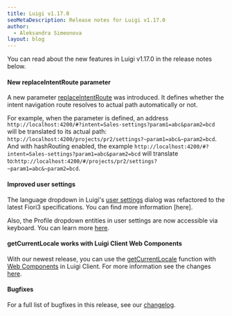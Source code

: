 ```yaml
---
title: Luigi v1.17.0
seoMetaDescription: Release notes for Luigi v1.17.0
author:
  - Aleksandra Simeonova
layout: blog
---
```


You can read about the new features in Luigi v1.17.0 in the release notes below.

<!-- Excerpt -->

#### New replaceIntentRoute parameter

A new parameter [replaceIntentRoute](https://docs.luigi-project.io/docs/navigation-parameters-reference/?section=replaceintentroute) was introduced. It defines whether the intent navigation route resolves to actual path automatically or not.

For example, when the parameter is defined, an address `http://localhost:4200/#?intent=Sales-settings?param1=abc&param2=bcd`
will be translated to its actual path: `http://localhost:4200/projects/pr2/settings?~param1=abc&~param2=bcd`. And with hashRouting enabled, the example `http://localhost:4200/#?intent=Sales-settings?param1=abc&param2=bcd` will translate to:`http://localhost:4200/#/projects/pr2/settings?~param1=abc&~param2=bcd`.

#### Improved user settings

The language dropdown in Luigi's [user settings](https://docs.luigi-project.io/docs/user-settings) dialog was refactored to the latest Fiori3 specifications. You can find more information [here].

Also, the Profile dropdown entities in user settings are now accessible via keyboard. You can learn more [here](https://github.com/SAP/luigi/pull/2256).

#### getCurrentLocale works with Luigi Client Web Components

With our newest release, you can use the [getCurrentLocale](https://docs.luigi-project.io/docs/luigi-client-api/?section=getcurrentlocale) function with [Web Components](https://docs.luigi-project.io/docs/web-component) in Luigi Client. For more information see the changes [here](https://github.com/SAP/luigi/pull/2219).

#### Bugfixes

For a full list of bugfixes in this release, see our [changelog](https://github.com/SAP/luigi/blob/master/CHANGELOG.md).


